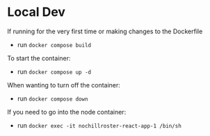 # Local Dev

If running for the very first time or making changes to the Dockerfile
- run `docker compose build`

To start the container:
- run `docker compose up -d`

When wanting to turn off the container:
- run `docker compose down`

If you need to go into the node container:
- run `docker exec -it nochillroster-react-app-1 /bin/sh`
